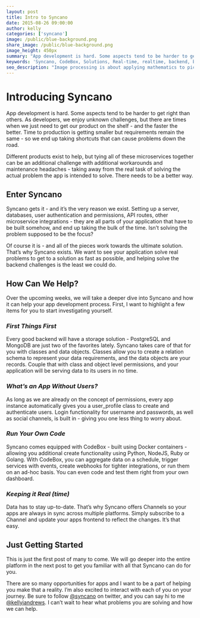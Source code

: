 ```yaml
---
layout: post
title: Intro to Syncano
date: 2015-08-26 09:00:00
author: kelly
categories: ['syncano']
image: /public/blue-background.png
share_image: /public/blue-background.png
image_height: 450px
summary: "App development is hard. Some aspects tend to be harder to get right than others.  As developers, we enjoy unknown challenges, but there are times when we just need to get our product on the shelf - and the faster the better."
keywords: 'Syncano, CodeBox, Solutions, Real-time, realtime, backend, baas'
seo_description: "Image processing is about applying mathematics to pictures. The techniques we'll see today cover much of the same material as any machine learning course." 
---
```


# Introducing Syncano

App development is hard. Some aspects tend to be harder to get right than others.  As developers, we enjoy unknown challenges, but there are times when we just need to get our product on the shelf - and the faster the better.  Time to production is getting smaller but requirements remain the same - so we end up taking shortcuts that can cause problems down the road. 

Different products exist to help, but tying all of these microservices together can be an additional challenge with additional workarounds and maintenance headaches - taking away from the real task of solving the actual problem the app is intended to solve.  There needs to be a better way. 

## Enter Syncano
Syncano gets it - and it’s the very reason we exist.  Setting up a server, databases, user authentication and permissions, API routes, other microservice integrations - they are all parts of your application that have to be built somehow, and end up taking the bulk of the time.  Isn’t solving the problem supposed to be the focus? 

Of course it is - and all of the pieces work towards the ultimate solution. That’s why Syncano exists. We want to see your application solve real problems to get to a solution as fast as possible, and helping solve the backend challenges is the least we could do.

## How Can We Help?
Over the upcoming weeks, we will take a deeper dive into Syncano and how it can help your app development process.  First, I want to highlight a few items for you to start investigating yourself.
 
### *First Things First*
Every good backend will have a storage solution - PostgreSQL and MongoDB are just two of the favorites lately. Syncano takes care of that for you with classes and data objects. Classes allow you to create a relation schema to represent your data requirements, and the data objects are your records.  Couple that with class and object level permissions, and your application will be serving data to its users in no time.

### *What’s an App Without Users?*
As long as we are already on the concept of permissions, every app instance automatically gives you a user_profile class to create and authenticate users.  Login functionality for username and passwords, as well as social channels, is built in - giving you one less thing to worry about.

### *Run Your Own Code*
Syncano comes equipped with CodeBox - built using Docker containers - allowing you additional create functionality using Python, NodeJS, Ruby or Golang.  With CodeBox, you can aggregate data on a schedule, trigger services with events, create webhooks for tighter integrations, or run them on an ad-hoc basis.  You can even code and test them right from your own dashboard. 

### *Keeping it Real (time)*
Data has to stay up-to-date. That’s why Syncano offers Channels so your apps are always in sync across multiple platforms.  Simply subscribe to a Channel and update your apps frontend to reflect the changes. It’s that easy.

## Just Getting Started
This is just the first post of many to come.  We will go deeper into the entire platform in the next post to get you familiar with all that Syncano can do for you.

There are so many opportunities for apps and I want to be a part of helping you make that a reality. I’m also excited to interact with each of you on your journey. Be sure to follow [@syncano](https://twitter.com/syncano) on twitter, and you can say hi to me [@kellyjandrews](https://twitter.com/kellyjandrews). I can’t wait to hear what problems you are solving and how we can help.


